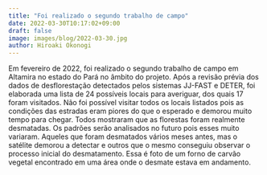 ```yaml
---
title: "Foi realizado o segundo trabalho de campo"
date: 2022-03-30T10:17:02+09:00
draft: false
image: images/blog/2022-03-30.jpg
author: Hiroaki Okonogi
---
```



Em fevereiro de 2022, foi realizado o segundo trabalho de campo em Altamira no estado do Pará no âmbito do projeto.
Após a revisão prévia dos dados de desflorestação detectados pelos sistemas JJ-FAST e DETER, <!--more-->foi elaborada uma lista de 24 possíveis locais para averiguar, dos quais 17 foram visitados.
Não foi possível visitar todos os locais listados pois as condições das estradas eram piores do que o esperado e demorou muito tempo para chegar.
Todos mostraram que as florestas foram realmente desmatadas. Os padrões serão analisados no futuro pois esses muito variaram. Aqueles que foram desmatados vários meses antes, mas o satélite demorou a detectar e outros que o mesmo conseguiu observar o processo inicial do desmatamento.
Essa é foto de um forno de carvão vegetal encontrado em uma área onde o desmate estava em andamento.
